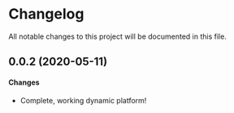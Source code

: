 # Changelog

All notable changes to this project will be documented in this file.

## 0.0.2 (2020-05-11)

#### Changes

- Complete, working dynamic platform!

